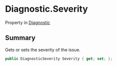 # Diagnostic.Severity

Property in [Diagnostic](api/csharp/yarn.compiler.diagnostic.md)

## Summary


Gets or sets the severity of the issue.


```csharp
public DiagnosticSeverity Severity { get; set; };
```

